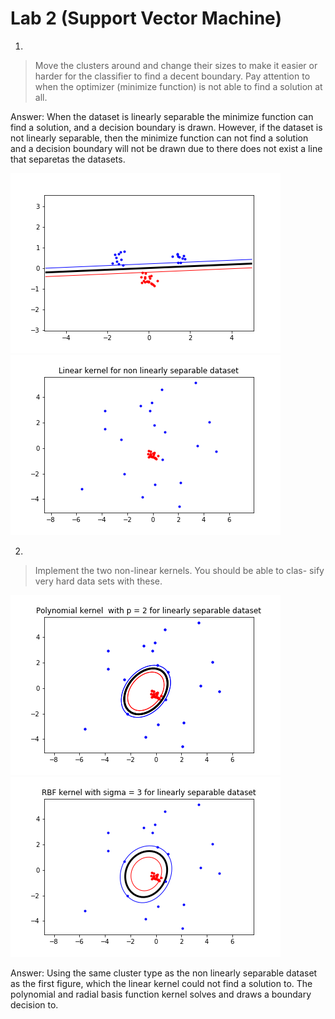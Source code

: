 # Lab 2 (Support Vector Machine)
1.
> Move the clusters around and change their sizes to make it easier or harder for the classifier to find a decent boundary. Pay attention to when the optimizer (minimize function) is not able to find a solution at all.

Answer: When the dataset is linearly separable the minimize function can find a solution, and a decision boundary is drawn. However, if the dataset is not linearly separable, then the minimize function can not find a solution and a decision boundary will not be drawn due to there does not exist a line that separetas the datasets. 

![alt-text-1](linear_lin.png "linear kernel") ![alt-text-2](nonlinear_lin.png "nonlinear kernel")

2.
> Implement the two non-linear kernels. You should be able to clas- sify very hard data sets with these.

![alt-text-3](nonlinear_pol.png "linear kernel") ![alt-text-4](nonlinear_RBF.png "nonlinear kernel")

Answer: Using the same cluster type as the non linearly separable dataset as the first figure, which the linear kernel could not find a solution to. The polynomial and radial basis function kernel solves and draws a boundary decision to.
